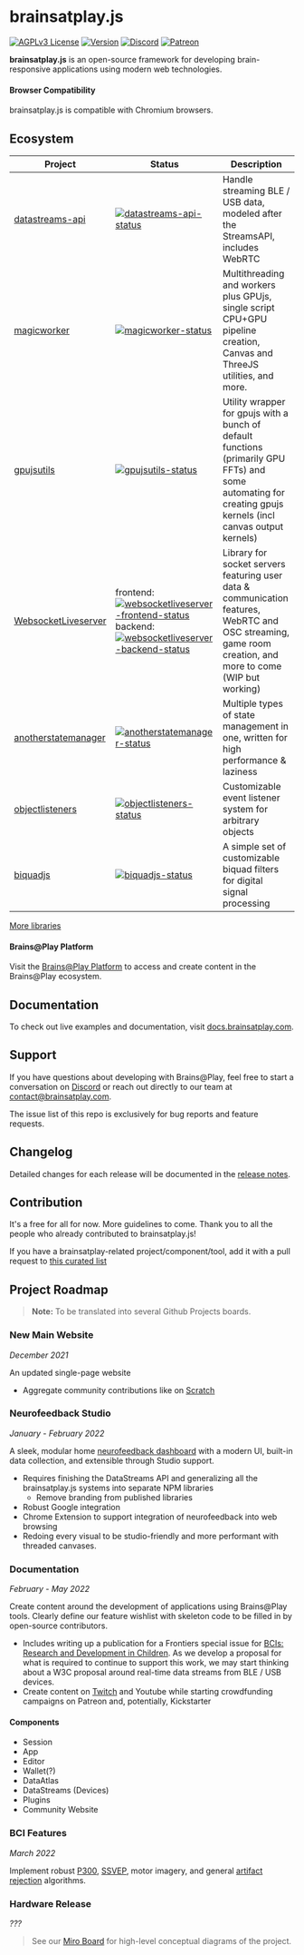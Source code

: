 
# brainsatplay.js
[![AGPLv3 License](https://img.shields.io/badge/License-AGPL_v3-blue.svg)](https://www.gnu.org/licenses/agpl-3.0)
[![Version](https://img.shields.io/npm/v/brainsatplay.svg?sanitize=true)](https://www.npmjs.com/package/brainsatplay)
[![Discord](https://img.shields.io/badge/chat-on%20discord-7289da.svg?sanitize=true)](https://discord.gg/CDxskSh9ZB)
[![Patreon](https://img.shields.io/badge/patreon-donate-brightgreen.svg)](https://www.patreon.com/brainsatplay)

**brainsatplay.js** is an open-source framework for developing brain-responsive applications using modern web technologies.

#### Browser Compatibility
brainsatplay.js is compatible with Chromium browsers.


## Ecosystem

| Project               | Status                                                       | Description                                             |
| --------------------- | ------------------------------------------------------------ | ------------------------------------------------------- |
| [datastreams-api]     | [![datastreams-api-status]][datastreams-api]                   | Handle streaming BLE / USB data, modeled after the StreamsAPI, includes WebRTC                       |
| [magicworker]         | [![magicworker-status]][magicworker] | Multithreading and workers plus GPUjs, single script CPU+GPU pipeline creation, Canvas and ThreeJS utilities, and more.       |   
| [gpujsutils]         | [![gpujsutils-status]][gpujsutils] | Utility wrapper for gpujs with a bunch of default functions (primarily GPU FFTs) and some automating for creating gpujs kernels (incl canvas output kernels) |   
| [WebsocketLiveserver] | frontend: [![websocketliveserver-frontend-status]][websocketliveserver] backend: [![websocketliveserver-backend-status]][websocketliveserver] | Library for socket servers featuring user data & communication features, WebRTC and OSC streaming, game room creation, and more to come (WIP but working) |
| [anotherstatemanager] | [![anotherstatemanager-status]][anotherstatemanager] | Multiple types of state management in one, written for high performance & laziness |
| [objectlisteners] | [![objectlisteners-status]][objectlisteners] | Customizable event listener system for arbitrary objects  |
| [biquadjs] | [![biquadjs-status]][biquadjs] | A simple set of customizable biquad filters for digital signal processing |

[More libraries](https://github.com/brainsatplay)

[datastreams-api]: https://github.com/brainsatplay/datastreams-api
[datastreams-api-status]: https://img.shields.io/npm/v/datastreams-api.svg
[magicworker]: https://github.com/brainsatplay/magicworker
[magicworker-status]: https://img.shields.io/npm/v/magicworker
[WebsocketLiveserver]: https://github.com/brainsatplay/websocketliveserver-frontend
[websocketliveserver-frontend-status]: https://img.shields.io/npm/v/websocketliveserver-frontend
[websocketliveserver-backend-status]: https://img.shields.io/npm/v/websocketliveserver-backend
[anotherstatemanager]: https://github.com/brainsatplay/anotherstatemanager
[anotherstatemanager-status]: https://img.shields.io/npm/v/anotherstatemanager
[objectlisteners]: https://github.com/brainsatplay/objectlistener
[objectlisteners-status]: https://img.shields.io/npm/v/objectlisteners
[gpujsutils]: https://github.com/brainsatplay/gpujsutils
[gpujsutils-status]: https://img.shields.io/npm/v/gpujsutils
[biquadjs]: https://github.com/brainsatplay/biquadjs
[biquadjs-status]: https://img.shields.io/npm/v/biquadjs

####  Brains@Play Platform
Visit the [Brains@Play Platform](https://app.brainsatplay.com) to access and create content in the Brains@Play ecosystem.

## Documentation
To check out live examples and documentation, visit [docs.brainsatplay.com](https://docs.brainsatplay.com/docs/intro).

## Support
If you have questions about developing with Brains@Play, feel free to start a conversation on [Discord](https://discord.gg/tQ8P79tw8j) or reach out directly to our team at [contact@brainsatplay.com](mailto:contact@brainsatplay.com).

The issue list of this repo is exclusively for bug reports and feature requests.

## Changelog
Detailed changes for each release will be documented in the [release notes](https://github.com/brainsatplay/brainsatplay/releases).

## Contribution
It's a free for all for now. More guidelines to come. Thank you to all the people who already contributed to brainsatplay.js!

If you have a brainsatplay-related project/component/tool, add it with a pull request to [this curated list](https://github.com/brainsatplay/awesome-brainsatplay!)

## Project Roadmap
> **Note:** To be translated into several Github Projects boards.

### New Main Website
*December 2021*

An updated single-page website 
- Aggregate community contributions like on [Scratch](https://scratch.mit.edu/)

### Neurofeedback Studio
*January - February 2022*

A sleek, modular home [neurofeedback dashboard](https://docs.google.com/document/d/1nDjccY95XTVTcJqEquLJ9Ax7gofYWND-PJk7bW2OSBM/edit) with a modern UI, built-in data collection, and extensible through Studio support.
- Requires finishing the DataStreams API and generalizing all the brainsatplay.js systems into separate NPM libraries
    - Remove branding from published libraries
- Robust Google integration
- Chrome Extension to support integration of neurofeedback into web browsing
- Redoing every visual to be studio-friendly and more performant with threaded canvases.

### Documentation
*February - May 2022*

Create content around the development of applications using Brains@Play tools. Clearly define our feature wishlist with skeleton code to be filled in by open-source contributors.
- Includes writing up a publication for a Frontiers special issue for [BCIs: Research and Development in Children](https://www.frontiersin.org/research-topics/25874/bcis-research-and-development-in-children?j=1754339&sfmc_sub=325020520&l=94_HTML&u=45263393&mid=7236711&jb=32). As we develop a proposal for what is required to continue to support this work, we may start thinking about a W3C proposal around real-time data streams from BLE / USB devices.
- Create content on [Twitch](https://www.twitch.tv/brainsatplay) and Youtube while starting crowdfunding campaigns on Patreon and, potentially, Kickstarter

#### Components
- Session
- App
- Editor
- Wallet(?)
- DataAtlas
- DataStreams (Devices)
- Plugins
- Community Website


### BCI Features
*March 2022*

Implement robust [P300](https://www.frontiersin.org/articles/10.3389/fnins.2017.00109/full), [SSVEP](https://ieeexplore.ieee.org/document/8553012), motor imagery, and general [artifact rejection](https://gitlab.ciirc.cvut.cz/open-source/rps) algorithms. 

### Hardware Release
*???*

> See our [Miro Board](https://miro.com/app/board/o9J_lPlYRl4=/) for high-level conceptual diagrams of the project.
